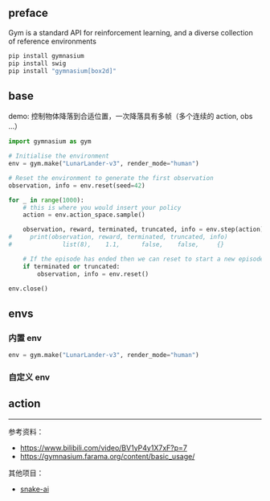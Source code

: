 


## preface


Gym is a standard API for reinforcement learning, and a diverse collection of reference environments



```bash
pip install gymnasium
pip install swig
pip install "gymnasium[box2d]"
```


## base

demo: 控制物体降落到合适位置，一次降落具有多帧（多个连续的 action, obs ...）

```python
import gymnasium as gym

# Initialise the environment
env = gym.make("LunarLander-v3", render_mode="human")

# Reset the environment to generate the first observation
observation, info = env.reset(seed=42)

for _ in range(1000):
    # this is where you would insert your policy
    action = env.action_space.sample()

    observation, reward, terminated, truncated, info = env.step(action)
#     print(observation, reward, terminated, truncated, info)
#              list(8),    1.1,      false,    false,     {}

    # If the episode has ended then we can reset to start a new episode
    if terminated or truncated:
        observation, info = env.reset()

env.close()
```




## envs


### 内置 env

```python
env = gym.make("LunarLander-v3", render_mode="human")

```




### 自定义 env




## action



---------

参考资料：
- https://www.bilibili.com/video/BV1yP4y1X7xF?p=7
- https://gymnasium.farama.org/content/basic_usage/

其他项目：
- [snake-ai](https://github.com/linyiLYi/snake-ai)

